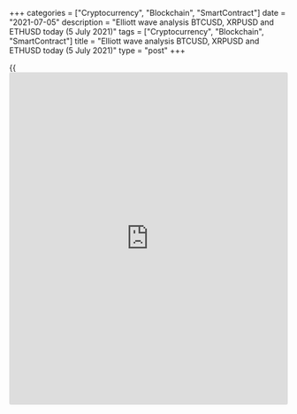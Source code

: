+++
categories = ["Cryptocurrency", "Blockchain", "SmartContract"]
date = "2021-07-05"
description = "Elliott wave analysis BTCUSD, XRPUSD and ETHUSD today (5 July 2021)"
tags = ["Cryptocurrency", "Blockchain", "SmartContract"]
title = "Elliott wave analysis BTCUSD, XRPUSD and ETHUSD today (5 July 2021)"
type = "post"
+++

{{<iframe id="large-banner" src="https://www.bounty.group/#slide=9.0" width="100%" height="600" scrolling="no" style="border: 0px solid rgb(216, 221, 230); border-radius: 3px;">}}

2021-07-05

2021-07-05

Short-term forecast for BTCUSD, XRPUSD and ETHUSD 05.07.2021Roman Onegin

I welcome my readers!

I have prepared a short-term cryptocurrency forecast based on Elliott
wave analysis of Bitcoin, Ripple, and Ethereum. I offer entry signals to
trade each cryptocurrency.

The BTCUSD, XRPUSD, and ETHUSD cryptocurrency pairs are forming bullish
waves as leading diagonals, which should finish soon.

The article covers the following subjects:

##  **Elliott wave Bitcoin analysis**

The BTCUSD pair must have completed forming the long-term descending
wave [A] as a five-wave impulse. Next, the market has started moving up
in the initial part of the corrective wave. There should be forming the
first wave of the bullish zigzag, wave (A). Wave (A) could be a leading
diagonal 1-2-3-4-5; it should end soon. The price should go up to a
level of 38100.00, marked by wave [2]. After that, it could start
declining.

### Trading plan for [BTCUSD][1] today:

Buy 35379.50, TP 38100.00

* * *

##  **Elliott wave Ripple analysis**

The XRPUSD pair must have finished the first motive wave (W), which is a
part of a large bullish double zigzag. After that, the market has
started forming the beginning of the new bullish zigzag A-B-C. The fist
wave A should be unfolding as a leading diagonal. The diagonal should
end at a level of 0.760. Next, the price should start declining in the
bearish correction B, as is outlined in the chart.

### Trading plan for [XRPUSD][2] **** today:

Buy 0.695, TP 0.760

* * *

##  **Elliott wave Ethereum analysis**

The ETHUSD, like the BTCUSD, finished the long-term descending wave A as
an impulse. Next, the market has started forming the beginning of the
bullish correction. There is likely to be forming zigzag [A]-[B]-[C].
The first wave [A] is about to end soon as a leading diagonal. The price
should be growing to a level of 2420.00. Next, there should start
correction [B] as is outlined in the chart.

### Trading plan for [ETHUSD][3] **** today:

Buy 2326.04, TP 2420.00

* * *

P.S. Did you like my article? Share it in social networks: it will be
the best “thank you" :)

Ask me questions and comment below. I’ll be glad to answer your
questions and give necessary explanations.

 **Useful links:**

  * I recommend trying to trade with a reliable broker [here][4]. The system allows you to trade by yourself or copy successful traders from all across the globe.
  * Use my promo-code BLOG for getting deposit bonus 50% on LiteForex platform. Just enter this code in the appropriate field while [depositing][5] your trading account.
  * Telegram chat for traders: <t.me/liteforexengchat>. We are sharing the signals and trading experience
  * Telegram channel with high-quality analytics, Forex reviews, training articles, and other useful things for traders <t.me/liteforex>



## Price chart of BTCUSD in real time mode

The content of this article reflects the author’s opinion and does not
necessarily reflect the official position of LiteForex. The material
published on this page is provided for informational purposes only and
should not be considered as the provision of investment advice for the
purposes of Directive 2004/39/EC.

Rate this article:

{{value}}

( {{count}} {{title}} )

   1. my.liteforex.com/trading/chart?symbol=BTCUSD
   2. my.liteforex.com/trading/chart?symbol=XRPUSD
   3. my.liteforex.com/trading/chart?symbol=ETHUSD
   4. my.liteforex.com/?category=analysts-opinions&slug=short-term-forecast-for-[BTC](https://www.playgroundfx.com/blog/who-is-the-creator-of-bitcoin/)usd-xrpusd-and-ethusd-05072021&openPopup=%2Fregistration%2Fpopup&utm_source=blog&utm_medium=article&utm_campaign=bonus
   5. my.liteforex.com/deposit/?category=analysts-opinions&slug=short-term-forecast-for-[BTC](https://www.playgroundfx.com/blog/who-is-the-creator-of-bitcoin/)usd-xrpusd-and-ethusd-05072021&promo_code=BLOG&utm_source=blog&utm_medium=article&utm_campaign=bonus